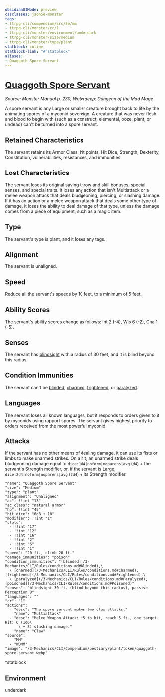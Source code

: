 ```yaml
---
obsidianUIMode: preview
cssclasses: json5e-monster
tags:
- ttrpg-cli/compendium/src/5e/mm
- ttrpg-cli/monster/cr/1
- ttrpg-cli/monster/environment/underdark
- ttrpg-cli/monster/size/medium
- ttrpg-cli/monster/type/plant
statblock: inline
statblock-link: "#^statblock"
aliases:
- Quaggoth Spore Servant
---
```

# [Quaggoth Spore Servant](3-Mechanics\CLI\Compendium\bestiary\plant/quaggoth-spore-servant.md)
*Source: Monster Manual p. 230, Waterdeep: Dungeon of the Mad Mage*  

A spore servant is any Large or smaller creature brought back to life by the animating spores of a myconid sovereign. A creature that was never flesh and blood to begin with (such as a construct, elemental, ooze, plant, or undead) can't be turned into a spore servant.

## Retained Characteristics

The servant retains its Armor Class, hit points, Hit Dice, Strength, Dexterity, Constitution, vulnerabilities, resistances, and immunities.

## Lost Characteristics

The servant loses its original saving throw and skill bonuses, special senses, and special traits. It loses any action that isn't Multiattack or a melee weapon attack that deals bludgeoning, piercing, or slashing damage. If it has an action or a melee weapon attack that deals some other type of damage, it loses the ability to deal damage of that type, unless the damage comes from a piece of equipment, such as a magic item.

## Type

The servant's type is plant, and it loses any tags.

## Alignment

The servant is unaligned.

## Speed

Reduce all the servant's speeds by 10 feet, to a minimum of 5 feet.

## Ability Scores

The servant's ability scores change as follows: Int 2 (-4), Wis 6 (-2), Cha 1 (-5).

## Senses

The servant has [blindsight](/3-Mechanics/CLI/Rules/senses.md#Blindsight) with a radius of 30 feet, and it is blind beyond this radius.

## Condition Immunities

The servant can't be [blinded](/3-Mechanics/CLI/Rules/conditions.md#Blinded), [charmed](/3-Mechanics/CLI/Rules/conditions.md#Charmed), [frightened](/3-Mechanics/CLI/Rules/conditions.md#Frightened), or [paralyzed](/3-Mechanics/CLI/Rules/conditions.md#Paralyzed).

## Languages

The servant loses all known languages, but it responds to orders given to it by myconids using rapport spores. The servant gives highest priority to orders received from the most powerful myconid.

## Attacks

If the servant has no other means of dealing damage, it can use its fists or limbs to make unarmed strikes. On a hit, an unarmed strike deals bludgeoning damage equal to `dice:1d4|noform|noparens|avg` (`d4`) + the servant's Strength modifier, or, if the servant is Large, `dice:2d4|noform|noparens|avg` (`2d4`) + its Strength modifier.

```statblock
"name": "Quaggoth Spore Servant"
"size": "Medium"
"type": "plant"
"alignment": "Unaligned"
"ac": !!int "13"
"ac_class": "natural armor"
"hp": !!int "45"
"hit_dice": "6d8 + 18"
"modifier": !!int "1"
"stats":
  - !!int "17"
  - !!int "12"
  - !!int "16"
  - !!int "2"
  - !!int "6"
  - !!int "1"
"speed": "20 ft., climb 20 ft."
"damage_immunities": "poison"
"condition_immunities": "[blinded](/3-Mechanics/CLI/Rules/conditions.md#Blinded),\
  \ [charmed](/3-Mechanics/CLI/Rules/conditions.md#Charmed), [frightened](/3-Mechanics/CLI/Rules/conditions.md#Frightened),\
  \ [paralyzed](/3-Mechanics/CLI/Rules/conditions.md#Paralyzed), [poisoned](/3-Mechanics/CLI/Rules/conditions.md#Poisoned)"
"senses": "blindsight 30 ft. (blind beyond this radius), passive Perception 8"
"languages": ""
"cr": "1"
"actions":
  - "desc": "The spore servant makes two claw attacks."
    "name": "Multiattack"
  - "desc": "Melee Weapon Attack: +5 to hit, reach 5 ft., one target. Hit: 6 (1d6\
      \ + 3) slashing damage."
    "name": "Claw"
"source":
  - "MM"
  - "WDMM"
"image": "/3-Mechanics/CLI/Compendium/bestiary/plant/token/quaggoth-spore-servant.webp"
```
^statblock

## Environment

underdark